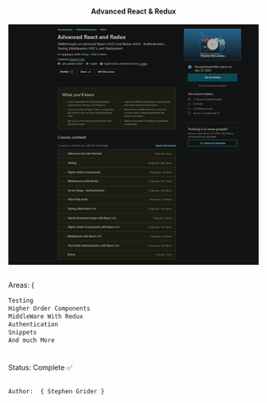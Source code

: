 <div align="center">
<!--   <img src="./public/images/cta-logo-one.png" alt="DisneyPlus logo"> -->
</div>



<h4 align="center" >
  Advanced React & Redux
</h4>

<div align = "center">

  ![](course-info.png)
</div>






##
Areas:  {

```
Testing
Higher Order Components
MiddleWare With Redux
Authentication
Snippets
And much More
```
#
Status: Complete ✅



##
```
Author:  { Stephen Grider }
```



